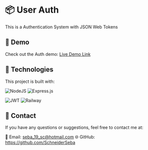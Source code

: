 # 📦 User Auth

This is a Authentication System with JSON Web Tokens

## 🚀 Demo

Check out the Auth demo: [Live Demo Link](https://chatonlive-production.up.railway.app/)


## 🧰 Technologies

This project is built with:

![NodeJS](https://img.shields.io/badge/node.js-6DA55F?style=for-the-badge&logo=node.js&logoColor=white) 
![Express.js](https://img.shields.io/badge/express.js-%23404d59.svg?style=for-the-badge&logo=express&logoColor=%2361DAFB)


![JWT](https://img.shields.io/badge/JWT-JSON%20Web%20Token-blue)
![Railway](https://img.shields.io/badge/Deployed_on-Railway-blueviolet?style=flat&logo=railway&logoColor=white)

## 📧 Contact

If you have any questions or suggestions, feel free to contact me at:

📧 Email: seba_19_sc@hotmail.com
🌐 GitHub: https://github.com/SchneiderSeba
